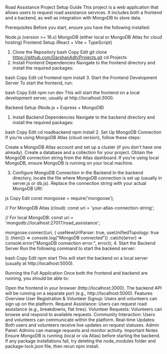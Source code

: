 Road Assistance Project Setup Guide
This project is a web application that allows users to request road assistance services. It includes both a frontend and a backend, as well as integration with MongoDB to store data.

Prerequisites
Before you start, ensure you have the following installed:

Node.js (version >= 16.x)
MongoDB (either local or MongoDB Atlas for cloud hosting)
Frontend Setup (React + Vite + TypeScript)
1. Clone the Repository
bash
Copy
Edit
git clone https://github.com/DarshanAdh/Projects.git
cd Projects
2. Install Frontend Dependencies
Navigate to the frontend directory and install the required packages:

bash
Copy
Edit
cd frontend
npm install
3. Start the Frontend Development Server
To start the frontend, run:

bash
Copy
Edit
npm run dev
This will start the frontend on a local development server, usually at http://localhost:3000.

Backend Setup (Node.js + Express + MongoDB)
1. Install Backend Dependencies
Navigate to the backend directory and install the required packages:

bash
Copy
Edit
cd roadbackend
npm install
2. Set Up MongoDB Connection
If you’re using MongoDB Atlas (cloud version), follow these steps:

Create a MongoDB Atlas account and set up a cluster (if you don't have one already).
Create a database and a collection for your project.
Obtain the MongoDB connection string from the Atlas dashboard.
If you’re using local MongoDB, ensure MongoDB is running on your local machine.

3. Configure MongoDB Connection in the Backend
In the backend directory, locate the file where MongoDB connection is set up (usually in server.js or db.js). Replace the connection string with your actual MongoDB URI:

js
Copy
Edit
const mongoose = require('mongoose');

// For MongoDB Atlas (cloud):
const uri = 'your-atlas-connection-string'; 

// For local MongoDB:
const uri = 'mongodb://localhost:27017/road_assistance';

mongoose.connect(uri, { useNewUrlParser: true, useUnifiedTopology: true })
  .then(() => console.log("MongoDB connected"))
  .catch((error) => console.error("MongoDB connection error:", error));
4. Start the Backend Server
Run the following command to start the backend server:

bash
Copy
Edit
npm start
This will start the backend on a local server (usually at http://localhost:5000).

Running the Full Application
Once both the frontend and backend are running, you should be able to:

Open the frontend in your browser (http://localhost:3000).
The backend API will be running on a separate port (e.g., http://localhost:5000).
Features Overview
User Registration & Volunteer Signup: Users and volunteers can sign up on the platform.
Request Assistance: Users can request road assistance (e.g., breakdowns, flat tires).
Volunteer Requests: Volunteers can browse and respond to available requests.
Community Interaction: Users and volunteers can communicate within the platform.
Real-time Updates: Both users and volunteers receive live updates on request statuses.
Admin Panel: Admins can manage requests and monitor activity.
Important Notes
Ensure MongoDB is running (local or via Atlas) before starting the backend.
If any package installations fail, try deleting the node_modules folder and package-lock.json file, then rerun npm install.

